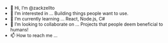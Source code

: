- 👋 Hi, I’m @zackzellto
- 👀 I’m interested in ... Building things people want to use.
- 🌱 I’m currently learning ... React, Node.js, C#
- 💞️ I’m looking to collaborate on ... Projects that people deem beneficial to humans!
- 📫 How to reach me ... 

<!---
zackzellto/zackzellto is a ✨ special ✨ repository because its `README.md` (this file) appears on your GitHub profile.
You can click the Preview link to take a look at your changes.
--->

